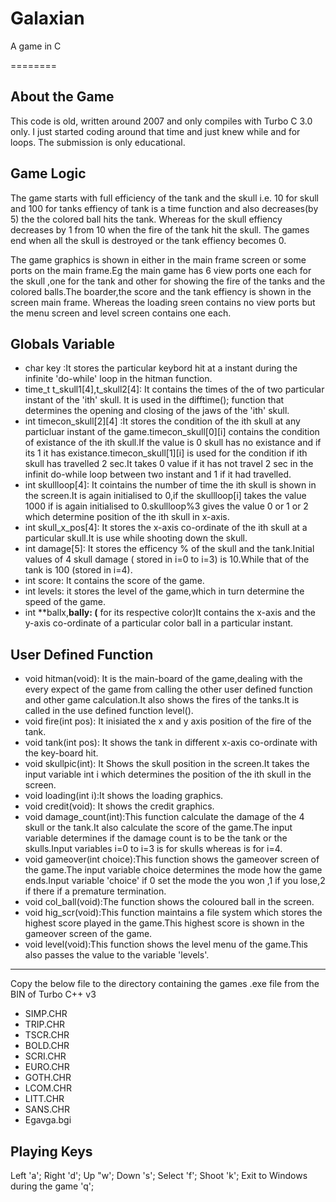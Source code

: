 Galaxian
========

A game in C

========
## About the Game ##

This code is old, written around 2007 and only compiles with Turbo C 3.0 only. I just started coding around that time and just knew while and for loops. The submission is only educational. 

## Game Logic ##

The game starts with full efficiency of the tank and the skull i.e. 10 for skull and 100 for tanks effiency of tank is a time function and also decreases(by 5) the the colored ball hits the tank. Whereas for the skull effiency decreases by 1 from 10 when the fire of the tank hit the skull. The games end when all the skull is destroyed or the tank effiency becomes 0. 

The game graphics is shown in either in the main frame screen or some ports on the main frame.Eg the main game has 6 view ports one each for the skull ,one for the tank and other for showing the fire of the tanks and the colored balls.The boarder,the score and the tank effiency is shown in the screen main frame. Whereas the loading sreen contains no view ports but the menu screen and level screen contains one each.

## Globals Variable  ##

*   char key :It stores the particular keybord hit at a instant during the infinite 'do-while' loop in the hitman function.
*   time_t t_skull1[4],t_skull2[4]: It contains the times of the of two particular instant of the 'ith' skull. It is used in the difftime(); function that determines the opening and closing of the jaws of the 'ith' skull. 
*   int timecon_skull[2][4] :It stores the condition of the ith skull at any particluar instant of the game.timecon_skull[0][i] contains the condition of existance of the ith skull.If the value is 0 skull has no existance and if its 1 it has existance.timecon_skull[1][i] is used for the condition if ith skull has travelled 2 sec.It takes 0 value if it has not travel 2 sec in the infinit do-while loop between two instant and 1 if it had travelled.
*   int skullloop[4]: It cointains the number of time the ith skull is shown in the screen.It is again initialised to 0,if the skullloop[i] takes the value 1000 if is again initialised to 0.skullloop%3 gives the value 0 or 1 or 2 which determine position of the ith skull in x-axis.
*   int skull_x_pos[4]: It stores the x-axis co-ordinate of the ith skull at a particular skull.It is use while shooting down the skull.
*   int damage[5]: It stores the efficency % of the skull and the tank.Initial values of 4 skull damage ( stored in i=0 to i=3) is 10.While that of the tank is 100 (stored in i=4).
*   int score: It contains the score of the game.
*   int levels: it stores the level of the game,which in turn determine the speed of the game.
*   int **ballx,**bally: (** for its respective color)It contains the x-axis and the y-axis co-ordinate of
a particular color ball in a particular instant.

## User Defined Function ##

*   void hitman(void): It is the main-board of the game,dealing with the every expect of the game from calling the other user defined function and other game calculation.It also shows the 
fires of the tanks.It is called in the use defined function level().
*   void fire(int pos): It inisiated the x and y axis position of the fire of the tank.
*   void tank(int pos): It shows the tank in different x-axis co-ordinate with the key-board hit. 
*   void skullpic(int): It Shows the skull position in the screen.It takes the input variable int i which determines the position of the ith skull in the screen.
*   void loading(int i):It shows the loading graphics.
*   void credit(void): It shows the credit graphics.
*   void damage_count(int):This function calculate the damage of the 4 skull or the tank.It also calculate the score of the game.The input variable determines if the damage count is to be the tank or the skulls.Input variables i=0 to i=3 is for skulls whereas is for i=4.
*   void gameover(int choice):This function shows the gameover screen of the game.The input variable choice 
determines the mode how the game ends.Input variable 'choice' if 0 set the mode the you won ,1 if you lose,2 if there if a premature termination.
*   void col_ball(void):The function shows the coloured ball in the screen.
*   void hig_scr(void):This function maintains a file system which stores the highest score played in the game.This highest score is shown in the gameover screen of the game.
*   void level(void):This function shows the level menu of the game.This also passes the value to the variable 'levels'.

*****

Copy the below file to the directory containing the games .exe file from the BIN of Turbo C++ v3

*   SIMP.CHR
*   TRIP.CHR
*   TSCR.CHR
*   BOLD.CHR
*   SCRI.CHR
*   EURO.CHR
*   GOTH.CHR
*   LCOM.CHR
*   LITT.CHR
*   SANS.CHR
*   Egavga.bgi


## Playing Keys ##

Left 'a';
Right 'd';
Up "w';
Down 's';
Select 'f';
Shoot 'k';
Exit to Windows during the game 'q';
